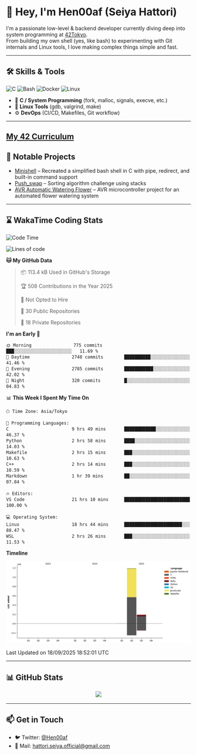 # 👋 Hey, I'm Hen00af (Seiya Hattori)

I'm a passionate low-level & backend developer currently diving deep into system programming at [42Tokyo](https://42tokyo.jp/).  
From building my own shell (yes, like bash) to experimenting with Git internals and Linux tools, I love making complex things simple and fast.

---

## 🛠 Skills & Tools

![C](https://img.shields.io/badge/C-00599C?style=flat&logo=c&logoColor=white)
![Bash](https://img.shields.io/badge/Bash-121011?style=flat&logo=gnu-bash)
![Docker](https://img.shields.io/badge/Docker-2496ED?style=flat&logo=docker&logoColor=white)
![Linux](https://img.shields.io/badge/Linux-FCC624?style=flat&logo=linux&logoColor=black)

- 🔧 **C / System Programming** (fork, malloc, signals, execve, etc.)
- 🐧 **Linux Tools** (gdb, valgrind, make)
- ⚙️ **DevOps** (CI/CD, Makefiles, Git workflow)

---

## [My 42 Curriculum](https://github.com/Hen00af/42Cursus_Common_Core_Curriculum)

## 🚀 Notable Projects

- [Minishell](https://github.com/Hen00af/minishell) – Recreated a simplified bash shell in C with pipe, redirect, and built-in command support
- [Push_swap](https://github.com/Hen00af/push_swap) – Sorting algorithm challenge using stacks
- [AVR Automatic Watering Flower](https://github.com/Hen00af/AVR-aoutmatical-watering-flower) – AVR microcontroller project for an automated flower watering system
---

## ⌛ WakaTime Coding Stats

<!--START_SECTION:waka-->
![Code Time](http://img.shields.io/badge/Code%20Time-377%20hrs%2023%20mins-blue)

![Lines of code](https://img.shields.io/badge/From%20Hello%20World%20I%27ve%20Written-1.4%20million%20lines%20of%20code-blue)

**🐱 My GitHub Data** 

> 📦 113.4 kB Used in GitHub's Storage 
 > 
> 🏆 508 Contributions in the Year 2025
 > 
> 🚫 Not Opted to Hire
 > 
> 📜 30 Public Repositories 
 > 
> 🔑 18 Private Repositories 
 > 
**I'm an Early 🐤** 

```text
🌞 Morning                775 commits         ███░░░░░░░░░░░░░░░░░░░░░░   11.69 % 
🌆 Daytime                2748 commits        ██████████░░░░░░░░░░░░░░░   41.46 % 
🌃 Evening                2785 commits        ███████████░░░░░░░░░░░░░░   42.02 % 
🌙 Night                  320 commits         █░░░░░░░░░░░░░░░░░░░░░░░░   04.83 % 
```


📊 **This Week I Spent My Time On** 

```text
🕑︎ Time Zone: Asia/Tokyo

💬 Programming Languages: 
C                        9 hrs 49 mins       ████████████░░░░░░░░░░░░░   46.37 % 
Python                   2 hrs 58 mins       ████░░░░░░░░░░░░░░░░░░░░░   14.03 % 
Makefile                 2 hrs 15 mins       ███░░░░░░░░░░░░░░░░░░░░░░   10.63 % 
C++                      2 hrs 14 mins       ███░░░░░░░░░░░░░░░░░░░░░░   10.59 % 
Markdown                 1 hr 39 mins        ██░░░░░░░░░░░░░░░░░░░░░░░   07.84 % 

🔥 Editors: 
VS Code                  21 hrs 10 mins      █████████████████████████   100.00 % 

💻 Operating System: 
Linux                    18 hrs 44 mins      ██████████████████████░░░   88.47 % 
WSL                      2 hrs 26 mins       ███░░░░░░░░░░░░░░░░░░░░░░   11.53 % 
```

**Timeline**

![Lines of Code chart](https://raw.githubusercontent.com/Hen00af/Hen00af/main/assets/bar_graph.png)


 Last Updated on 18/09/2025 18:52:01 UTC
<!--END_SECTION:waka-->

---

## 📊 GitHub Stats

<p align="center">
  <img src="https://github-readme-stats.vercel.app/api?username=Hen00af&show_icons=true&theme=tokyonight" />
</p>

---

## 📫 Get in Touch

- 🐦 Twitter: [@Hen00af](https://twitter.com/Hen00af)
- 📮 Mail: hattori.seiya.official@gmail.com
